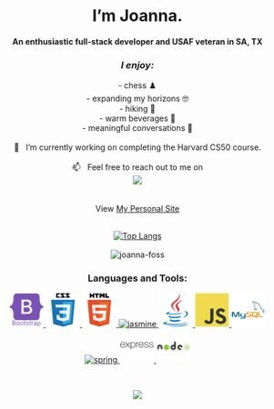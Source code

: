<div align="center">
<h1>I’m Joanna.</h1>
<h4>An enthusiastic full-stack developer and USAF veteran in SA, TX</h4>
<h3><em>I enjoy:</em></h3>
- chess ♟️<br>
- expanding my horizons 🤓<br>
- hiking 🥾<br>
- warm beverages 🍵<br>
- meaningful conversations 🤝<br><br>
🌱  &nbsp; I’m currently working on completing the Harvard CS50 course.<br><br>
📫  &nbsp; Feel free to reach out to me on<br>
<a href="http://www.linkedin.com/in/joanna-foss-aka-jocodes"><img
            src="https://img.shields.io/badge/linkedin-%230077B5.svg?&style=for-the-badge&logo=linkedin&logoColor=white"></a><br><br>

View <a href="https://joanna-foss.github.io/joanna.github.io/">My Personal Site</a><br><br>
  
[![Top Langs](https://github-readme-stats.vercel.app/api/top-langs/?username=joanna-foss&layout=compact)](https://github.com/joanna-foss/github-readme-stats)

<img align="center" src="https://github-readme-streak-stats.herokuapp.com/?user=joanna-foss&" alt="joanna-foss">

<h3>Languages and Tools:</h3>
<p> <a href="https://getbootstrap.com" target="_blank" rel="noreferrer"> <img src="https://raw.githubusercontent.com/devicons/devicon/master/icons/bootstrap/bootstrap-plain-wordmark.svg" alt="bootstrap" width="60" height="60"/> </a><a href="https://www.w3schools.com/css/" target="_blank" rel="noreferrer"> <img src="https://raw.githubusercontent.com/devicons/devicon/master/icons/css3/css3-original-wordmark.svg" alt="css3" width="60" height="60"/> </a> <a href="https://www.w3.org/html/" target="_blank" rel="noreferrer"> <img src="https://raw.githubusercontent.com/devicons/devicon/master/icons/html5/html5-original-wordmark.svg" alt="html5" width="60" height="60"/> </a> <a href="https://jasmine.github.io/" target="_blank" rel="noreferrer"> <img src="https://www.vectorlogo.zone/logos/jasmine/jasmine-icon.svg" alt="jasmine" width="60" height="60"/> </a> <a href="https://www.java.com" target="_blank" rel="noreferrer"> <img src="https://raw.githubusercontent.com/devicons/devicon/master/icons/java/java-original.svg" alt="java" width="60" height="60"/> </a> <a href="https://developer.mozilla.org/en-US/docs/Web/JavaScript" target="_blank" rel="noreferrer"> <img src="https://raw.githubusercontent.com/devicons/devicon/master/icons/javascript/javascript-original.svg" alt="javascript" width="60" height="60"/> </a> <a href="https://www.mysql.com/" target="_blank" rel="noreferrer"> <img src="https://raw.githubusercontent.com/devicons/devicon/master/icons/mysql/mysql-original-wordmark.svg" alt="mysql" width="60" height="60"/> </a> <a href="https://spring.io/" target="_blank" rel="noreferrer"> <img src="https://www.vectorlogo.zone/logos/springio/springio-icon.svg" alt="spring" width="60" height="60"/> </a> <a href="https://expressjs.com" target="_blank" rel="noreferrer"> <img src="https://raw.githubusercontent.com/devicons/devicon/master/icons/express/express-original-wordmark.svg" alt="express" width="60" height="60"/> </a> <a href="https://nodejs.org" target="_blank" rel="noreferrer"> <img src="https://raw.githubusercontent.com/devicons/devicon/master/icons/nodejs/nodejs-original-wordmark.svg" alt="nodejs" width="60" height="60"/> </a></p><br>

<!---<p><a href="https://www.buymeacoffee.com/jocodes"><img src="https://cdn.buymeacoffee.com/buttons/v2/default-yellow.png" height="50" width="210" alt="jocodes" /></a></p>--->
  
![](https://komarev.com/ghpvc/?username=joanna-foss&color=ff69b4) 
</div>
<!---
joanna-foss/joanna-foss is a ✨ special ✨ repository because its `README.md` (this file) appears on your GitHub profile.
You can click the Preview link to take a look at your changes.
--->
